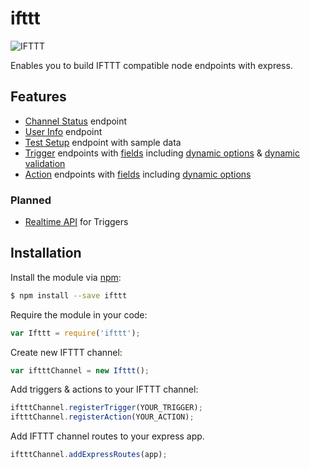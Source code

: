 # ifttt

![IFTTT](https://d3rnbxvnd0hlox.cloudfront.net/assets/r2012/ifttt_logo_83-56800c44757a4683441a9f9c53fba868.svg)

Enables you to build IFTTT compatible node endpoints with express.

## Features

 - [Channel Status](https://developers.ifttt.com/docs/api_reference#channel-status) endpoint 
 - [User Info](https://developers.ifttt.com/docs/api_reference#user-information) endpoint
 - [Test Setup](https://developers.ifttt.com/docs/testing#the-testsetup-endpoint) endpoint with sample data
 - [Trigger](https://developers.ifttt.com/docs/api_reference#triggers) endpoints with [fields](https://developers.ifttt.com/docs/api_reference#trigger-fields) including [dynamic options](https://developers.ifttt.com/docs/api_reference#trigger-field-dynamic-options) & [dynamic validation](https://developers.ifttt.com/docs/api_reference#trigger-field-dynamic-validation)
 - [Action](https://developers.ifttt.com/docs/api_reference#actions) endpoints with [fields](https://developers.ifttt.com/docs/api_reference#action-fields) including [dynamic options](https://developers.ifttt.com/docs/api_reference#action-field-dynamic-options)

### Planned

 - [Realtime API](https://developers.ifttt.com/docs/api_reference#realtime-api) for Triggers

## Installation

Install the module via [npm](https://www.npmjs.com/):

```bash
$ npm install --save ifttt
```

Require the module in your code:

```javascript
var Ifttt = require('ifttt');
```

Create new IFTTT channel:

```javascript
var iftttChannel = new Ifttt();
```

Add triggers & actions to your IFTTT channel:

```javascript
iftttChannel.registerTrigger(YOUR_TRIGGER);
iftttChannel.registerAction(YOUR_ACTION);
```

Add IFTTT channel routes to your express app.

```javascript
iftttChannel.addExpressRoutes(app);
```
